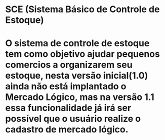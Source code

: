 # SCE (Sistema Básico de Controle de Estoque)
# O sistema de controle de estoque tem como objetivo ajudar pequenos comercios a organizarem seu estoque, nesta versão inicial(1.0) ainda não está implantado o Mercado Lógico, mas na versão 1.1 essa funcionalidade já irá ser possível que o usuário realize o cadastro de mercado lógico.

